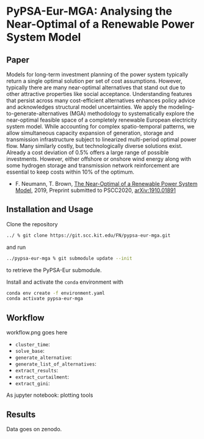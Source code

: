 # PyPSA-Eur-MGA: Analysing the Near-Optimal of a Renewable Power System Model

## Paper

Models for long-term investment planning of the
power system typically return a single optimal solution per
set of cost assumptions. However, typically there are many
near-optimal alternatives that stand out due to other attractive
properties like social acceptance. Understanding features that
persist across many cost-efficient alternatives enhances policy
advice and acknowledges structural model uncertainties. We
apply the modeling-to-generate-alternatives (MGA) methodology
to systematically explore the near-optimal feasible space
of a completely renewable European electricity system model.
While accounting for complex spatio-temporal patterns, we allow
simultaneous capacity expansion of generation, storage and
transmission infrastructure subject to linearized multi-period
optimal power flow. Many similarly costly, but technologically
diverse solutions exist. Already a cost deviation of 0.5% offers
a large range of possible investments. However, either offshore
or onshore wind energy along with some hydrogen storage and
transmission network reinforcement are essential to keep costs
within 10% of the optimum.

- F. Neumann, T. Brown, [The Near-Optimal of a Renewable Power System Model](https://arxiv.org/abs/1910.01891), 2019, Preprint submitted to PSCC2020, [arXiv:1910.01891](https://arxiv.org/abs/1910.01891)

## Installation and Usage

Clone the repository

```bash
../ % git clone https://git.scc.kit.edu/FN/pypsa-eur-mga.git
```

and run

```bash
../pypsa-eur-mga % git submodule update --init
```

to retrieve the PyPSA-Eur submodule.

Install and activate the `conda` environment with

```bash
conda env create -f environment.yaml
conda activate pypsa-eur-mga
```

## Workflow

workflow.png goes here

- `cluster_time`:
- `solve_base`:
- `generate_alternative`:
- `generate_list_of_alternatives`:
- `extract_results`:
- `extract_curtailment`:
- `extract_gini`:

As jupyter notebook: plotting tools

## Results

Data goes on zenodo.
